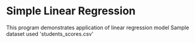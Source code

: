 # Simple Linear Regression
This program demonstrates application of linear regression model
Sample dataset used 'students_scores.csv'
